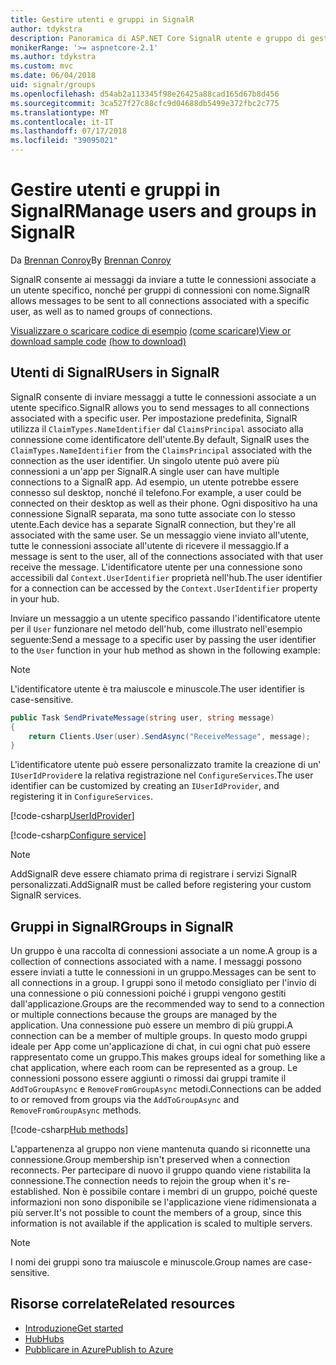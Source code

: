 ```yaml
---
title: Gestire utenti e gruppi in SignalR
author: tdykstra
description: Panoramica di ASP.NET Core SignalR utente e gruppo di gestione.
monikerRange: '>= aspnetcore-2.1'
ms.author: tdykstra
ms.custom: mvc
ms.date: 06/04/2018
uid: signalr/groups
ms.openlocfilehash: d54ab2a113345f98e26425a88cad165d67b8d456
ms.sourcegitcommit: 3ca527f27c88cfc9d04688db5499e372fbc2c775
ms.translationtype: MT
ms.contentlocale: it-IT
ms.lasthandoff: 07/17/2018
ms.locfileid: "39095021"
---
```

# <a name="manage-users-and-groups-in-signalr"></a><span data-ttu-id="659b1-103">Gestire utenti e gruppi in SignalR</span><span class="sxs-lookup"><span data-stu-id="659b1-103">Manage users and groups in SignalR</span></span>

<span data-ttu-id="659b1-104">Da [Brennan Conroy](https://github.com/BrennanConroy)</span><span class="sxs-lookup"><span data-stu-id="659b1-104">By [Brennan Conroy](https://github.com/BrennanConroy)</span></span>

<span data-ttu-id="659b1-105">SignalR consente ai messaggi da inviare a tutte le connessioni associate a un utente specifico, nonché per gruppi di connessioni con nome.</span><span class="sxs-lookup"><span data-stu-id="659b1-105">SignalR allows messages to be sent to all connections associated with a specific user, as well as to named groups of connections.</span></span>

<span data-ttu-id="659b1-106">[Visualizzare o scaricare codice di esempio](https://github.com/aspnet/Docs/tree/master/aspnetcore/signalr/groups/sample/) [(come scaricare)](xref:tutorials/index#how-to-download-a-sample)</span><span class="sxs-lookup"><span data-stu-id="659b1-106">[View or download sample code](https://github.com/aspnet/Docs/tree/master/aspnetcore/signalr/groups/sample/) [(how to download)](xref:tutorials/index#how-to-download-a-sample)</span></span>

## <a name="users-in-signalr"></a><span data-ttu-id="659b1-107">Utenti di SignalR</span><span class="sxs-lookup"><span data-stu-id="659b1-107">Users in SignalR</span></span>

<span data-ttu-id="659b1-108">SignalR consente di inviare messaggi a tutte le connessioni associate a un utente specifico.</span><span class="sxs-lookup"><span data-stu-id="659b1-108">SignalR allows you to send messages to all connections associated with a specific user.</span></span> <span data-ttu-id="659b1-109">Per impostazione predefinita, SignalR utilizza il `ClaimTypes.NameIdentifier` dal `ClaimsPrincipal` associato alla connessione come identificatore dell'utente.</span><span class="sxs-lookup"><span data-stu-id="659b1-109">By default, SignalR uses the `ClaimTypes.NameIdentifier` from the `ClaimsPrincipal` associated with the connection as the user identifier.</span></span> <span data-ttu-id="659b1-110">Un singolo utente può avere più connessioni a un'app per SignalR.</span><span class="sxs-lookup"><span data-stu-id="659b1-110">A single user can have multiple connections to a SignalR app.</span></span> <span data-ttu-id="659b1-111">Ad esempio, un utente potrebbe essere connesso sul desktop, nonché il telefono.</span><span class="sxs-lookup"><span data-stu-id="659b1-111">For example, a user could be connected on their desktop as well as their phone.</span></span> <span data-ttu-id="659b1-112">Ogni dispositivo ha una connessione SignalR separata, ma sono tutte associate con lo stesso utente.</span><span class="sxs-lookup"><span data-stu-id="659b1-112">Each device has a separate SignalR connection, but they're all associated with the same user.</span></span> <span data-ttu-id="659b1-113">Se un messaggio viene inviato all'utente, tutte le connessioni associate all'utente di ricevere il messaggio.</span><span class="sxs-lookup"><span data-stu-id="659b1-113">If a message is sent to the user, all of the connections associated with that user receive the message.</span></span> <span data-ttu-id="659b1-114">L'identificatore utente per una connessione sono accessibili dal `Context.UserIdentifier` proprietà nell'hub.</span><span class="sxs-lookup"><span data-stu-id="659b1-114">The user identifier for a connection can be accessed by the `Context.UserIdentifier` property in your hub.</span></span>

<span data-ttu-id="659b1-115">Inviare un messaggio a un utente specifico passando l'identificatore utente per il `User` funzionare nel metodo dell'hub, come illustrato nell'esempio seguente:</span><span class="sxs-lookup"><span data-stu-id="659b1-115">Send a message to a specific user by passing the user identifier to the `User` function in your hub method as shown in the following example:</span></span>

> [!NOTE]
> <span data-ttu-id="659b1-116">L'identificatore utente è tra maiuscole e minuscole.</span><span class="sxs-lookup"><span data-stu-id="659b1-116">The user identifier is case-sensitive.</span></span>

```csharp
public Task SendPrivateMessage(string user, string message)
{
    return Clients.User(user).SendAsync("ReceiveMessage", message);
}
```

<span data-ttu-id="659b1-117">L'identificatore utente può essere personalizzato tramite la creazione di un' `IUserIdProvider`e la relativa registrazione nel `ConfigureServices`.</span><span class="sxs-lookup"><span data-stu-id="659b1-117">The user identifier can be customized by creating an `IUserIdProvider`, and registering it in `ConfigureServices`.</span></span>

[!code-csharp[UserIdProvider](groups/sample/customuseridprovider.cs?range=4-10)]

[!code-csharp[Configure service](groups/sample/startup.cs?range=21-22,39-42)]

> [!NOTE]
> <span data-ttu-id="659b1-118">AddSignalR deve essere chiamato prima di registrare i servizi SignalR personalizzati.</span><span class="sxs-lookup"><span data-stu-id="659b1-118">AddSignalR must be called before registering your custom SignalR services.</span></span>

## <a name="groups-in-signalr"></a><span data-ttu-id="659b1-119">Gruppi in SignalR</span><span class="sxs-lookup"><span data-stu-id="659b1-119">Groups in SignalR</span></span>

<span data-ttu-id="659b1-120">Un gruppo è una raccolta di connessioni associate a un nome.</span><span class="sxs-lookup"><span data-stu-id="659b1-120">A group is a collection of connections associated with a name.</span></span> <span data-ttu-id="659b1-121">I messaggi possono essere inviati a tutte le connessioni in un gruppo.</span><span class="sxs-lookup"><span data-stu-id="659b1-121">Messages can be sent to all connections in a group.</span></span> <span data-ttu-id="659b1-122">I gruppi sono il metodo consigliato per l'invio di una connessione o più connessioni poiché i gruppi vengono gestiti dall'applicazione.</span><span class="sxs-lookup"><span data-stu-id="659b1-122">Groups are the recommended way to send to a connection or multiple connections because the groups are managed by the application.</span></span> <span data-ttu-id="659b1-123">Una connessione può essere un membro di più gruppi.</span><span class="sxs-lookup"><span data-stu-id="659b1-123">A connection can be a member of multiple groups.</span></span> <span data-ttu-id="659b1-124">In questo modo gruppi ideale per App come un'applicazione di chat, in cui ogni chat può essere rappresentato come un gruppo.</span><span class="sxs-lookup"><span data-stu-id="659b1-124">This makes groups ideal for something like a chat application, where each room can be represented as a group.</span></span> <span data-ttu-id="659b1-125">Le connessioni possono essere aggiunti o rimossi dai gruppi tramite il `AddToGroupAsync` e `RemoveFromGroupAsync` metodi.</span><span class="sxs-lookup"><span data-stu-id="659b1-125">Connections can be added to or removed from groups via the `AddToGroupAsync` and `RemoveFromGroupAsync` methods.</span></span>

[!code-csharp[Hub methods](groups/sample/hubs/chathub.cs?range=15-27)]

<span data-ttu-id="659b1-126">L'appartenenza al gruppo non viene mantenuta quando si riconnette una connessione.</span><span class="sxs-lookup"><span data-stu-id="659b1-126">Group membership isn't preserved when a connection reconnects.</span></span> <span data-ttu-id="659b1-127">Per partecipare di nuovo il gruppo quando viene ristabilita la connessione.</span><span class="sxs-lookup"><span data-stu-id="659b1-127">The connection needs to rejoin the group when it's re-established.</span></span> <span data-ttu-id="659b1-128">Non è possibile contare i membri di un gruppo, poiché queste informazioni non sono disponibile se l'applicazione viene ridimensionata a più server.</span><span class="sxs-lookup"><span data-stu-id="659b1-128">It's not possible to count the members of a group, since this information is not available if the application is scaled to multiple servers.</span></span>

> [!NOTE]
> <span data-ttu-id="659b1-129">I nomi dei gruppi sono tra maiuscole e minuscole.</span><span class="sxs-lookup"><span data-stu-id="659b1-129">Group names are case-sensitive.</span></span>

## <a name="related-resources"></a><span data-ttu-id="659b1-130">Risorse correlate</span><span class="sxs-lookup"><span data-stu-id="659b1-130">Related resources</span></span>

* [<span data-ttu-id="659b1-131">Introduzione</span><span class="sxs-lookup"><span data-stu-id="659b1-131">Get started</span></span>](xref:tutorials/signalr)
* [<span data-ttu-id="659b1-132">Hub</span><span class="sxs-lookup"><span data-stu-id="659b1-132">Hubs</span></span>](xref:signalr/hubs)
* [<span data-ttu-id="659b1-133">Pubblicare in Azure</span><span class="sxs-lookup"><span data-stu-id="659b1-133">Publish to Azure</span></span>](xref:signalr/publish-to-azure-web-app)
